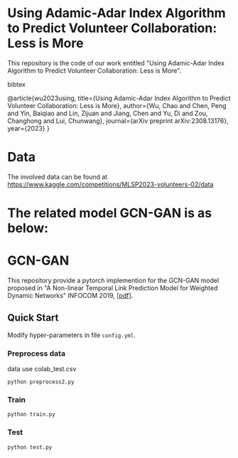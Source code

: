 # Using Adamic-Adar Index Algorithm to Predict Volunteer Collaboration: Less is More
This repository is the code of our work entitled "Using Adamic-Adar Index Algorithm to Predict Volunteer Collaboration: Less is More".

bibtex

@article{wu2023using,
  title={Using Adamic-Adar Index Algorithm to Predict Volunteer Collaboration: Less is More},
  author={Wu, Chao and Chen, Peng and Yin, Baiqiao and Lin, Zijuan and Jiang, Chen and Yu, Di and Zou, Changhong and Lui, Chunwang},
  journal={arXiv preprint arXiv:2308.13176},
  year={2023}
}

# Data
The involved data can be found at https://www.kaggle.com/competitions/MLSP2023-volunteers-02/data

# The related model GCN-GAN is as below:
# GCN-GAN

This repository provide a pytorch implemention for the GCN-GAN model proposed in "A Non-linear Temporal Link Prediction Model for Weighted Dynamic Networks" INFOCOM 2019, [[pdf]][1].

## Quick Start

Modify hyper-parameters in file ```config.yml```.

### Preprocess data
data use colab_test.csv

```
python preprocess2.py
```

### Train

```
python train.py
```

### Test

```
python test.py
```

[1]: https://arxiv.org/pdf/1901.09165.pdf
